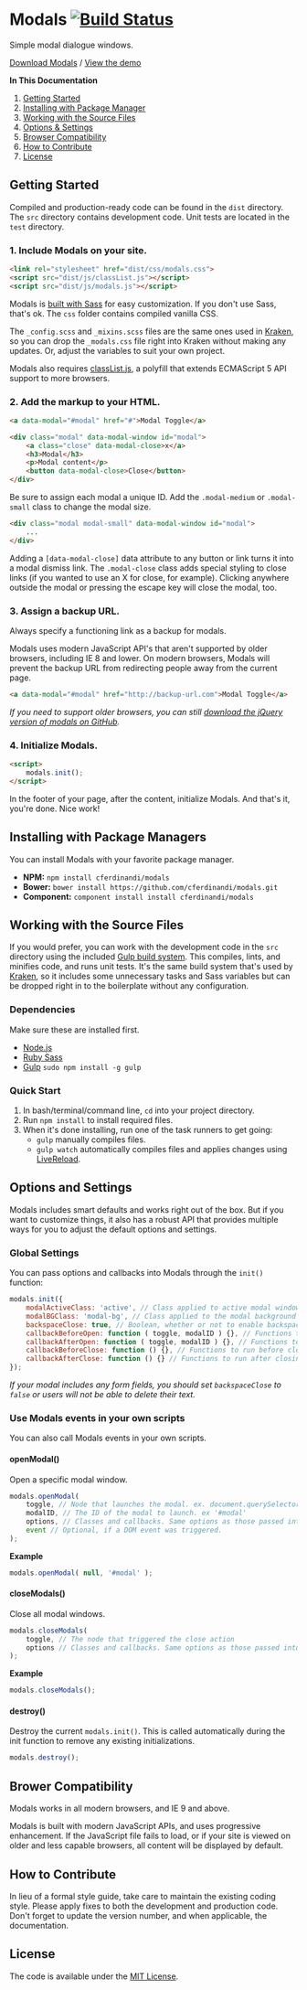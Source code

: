 # Modals [![Build Status](https://travis-ci.org/cferdinandi/modals.svg)](https://travis-ci.org/cferdinandi/modals)
Simple modal dialogue windows.

[Download Modals](https://github.com/cferdinandi/modals/archive/master.zip) / [View the demo](http://cferdinandi.github.io/modals/)

**In This Documentation**

1. [Getting Started](#getting-started)
2. [Installing with Package Manager](#installing-with-package-managers)
3. [Working with the Source Files](#working-with-the-source-files)
4. [Options & Settings](#options-and-settings)
5. [Browser Compatibility](#browser-compatibility)
6. [How to Contribute](#how-to-contribute)
7. [License](#license)



## Getting Started

Compiled and production-ready code can be found in the `dist` directory. The `src` directory contains development code. Unit tests are located in the `test` directory.

### 1. Include Modals on your site.

```html
<link rel="stylesheet" href="dist/css/modals.css">
<script src="dist/js/classList.js"></script>
<script src="dist/js/modals.js"></script>
```

Modals is [built with Sass](http://sass-lang.com/) for easy customization. If you don't use Sass, that's ok. The `css` folder contains compiled vanilla CSS.

The `_config.scss` and `_mixins.scss` files are the same ones used in [Kraken](http://cferdinandi.github.io/kraken/), so you can drop the `_modals.css` file right into Kraken without making any updates. Or, adjust the variables to suit your own project.

Modals also requires [classList.js](https://github.com/eligrey/classList.js), a polyfill that extends ECMAScript 5 API support to more browsers.

### 2. Add the markup to your HTML.

```html
<a data-modal="#modal" href="#">Modal Toggle</a>

<div class="modal" data-modal-window id="modal">
	<a class="close" data-modal-close>x</a>
	<h3>Modal</h3>
	<p>Modal content</p>
	<button data-modal-close>Close</button>
</div>
```

Be sure to assign each modal a unique ID. Add the `.modal-medium` or `.modal-small` class to change the modal size.

```html
<div class="modal modal-small" data-modal-window id="modal">
	...
</div>
```

Adding a `[data-modal-close]` data attribute to any button or link turns it into a modal dismiss link. The `.modal-close` class adds special styling to close links (if you wanted to use an X for close, for example). Clicking anywhere outside the modal or pressing the escape key will close the modal, too.

### 3. Assign a backup URL.

Always specify a functioning link as a backup for modals.

Modals uses modern JavaScript API's that aren't supported by older browsers, including IE 8 and lower. On modern browsers, Modals will prevent the backup URL from redirecting people away from the current page.

```html
<a data-modal="#modal" href="http://backup-url.com">Modal Toggle</a>
```

*If you need to support older browsers, you can still [download the jQuery version of modals on GitHub](https://github.com/cferdinandi/modals/tree/archive-v1).*

### 4. Initialize Modals.

```html
<script>
	modals.init();
</script>
```

In the footer of your page, after the content, initialize Modals. And that's it, you're done. Nice work!



## Installing with Package Managers

You can install Modals with your favorite package manager.

* **NPM:** `npm install cferdinandi/modals`
* **Bower:** `bower install https://github.com/cferdinandi/modals.git`
* **Component:** `component install install cferdinandi/modals`



## Working with the Source Files

If you would prefer, you can work with the development code in the `src` directory using the included [Gulp build system](http://gulpjs.com/). This compiles, lints, and minifies code, and runs unit tests. It's the same build system that's used by [Kraken](http://cferdinandi.github.io/kraken/), so it includes some unnecessary tasks and Sass variables but can be dropped right in to the boilerplate without any configuration.

### Dependencies
Make sure these are installed first.

* [Node.js](http://nodejs.org)
* [Ruby Sass](http://sass-lang.com/install)
* [Gulp](http://gulpjs.com) `sudo npm install -g gulp`

### Quick Start

1. In bash/terminal/command line, `cd` into your project directory.
2. Run `npm install` to install required files.
3. When it's done installing, run one of the task runners to get going:
	* `gulp` manually compiles files.
	* `gulp watch` automatically compiles files and applies changes using [LiveReload](http://livereload.com/).



## Options and Settings

Modals includes smart defaults and works right out of the box. But if you want to customize things, it also has a robust API that provides multiple ways for you to adjust the default options and settings.

### Global Settings

You can pass options and callbacks into Modals through the `init()` function:

```javascript
modals.init({
	modalActiveClass: 'active', // Class applied to active modal windows
	modalBGClass: 'modal-bg', // Class applied to the modal background overlay
	backspaceClose: true, // Boolean, whether or not to enable backspace/delete button modal closing
	callbackBeforeOpen: function ( toggle, modalID ) {}, // Functions to run before opening a modal
	callbackAfterOpen: function ( toggle, modalID ) {}, // Functions to run after opening a modal
	callbackBeforeClose: function () {}, // Functions to run before closing a modal
	callbackAfterClose: function () {} // Functions to run after closing a modal
});
```

*If your modal includes any form fields, you should set `backspaceClose` to `false` or users will not be able to delete their text.*

### Use Modals events in your own scripts

You can also call Modals events in your own scripts.

#### openModal()
Open a specific modal window.

```javascript
modals.openModal(
	toggle, // Node that launches the modal. ex. document.querySelector('#toggle')
	modalID, // The ID of the modal to launch. ex '#modal'
	options, // Classes and callbacks. Same options as those passed into the init() function.
	event // Optional, if a DOM event was triggered.
);
```

**Example**

```javascript
modals.openModal( null, '#modal' );
```

#### closeModals()
Close all modal windows.

```javascript
modals.closeModals(
	toggle, // The node that triggered the close action
	options // Classes and callbacks. Same options as those passed into the init() function.
);
```

**Example**

```javascript
modals.closeModals();
```

#### destroy()
Destroy the current `modals.init()`. This is called automatically during the init function to remove any existing initializations.

```javascript
modals.destroy();
```



## Brower Compatibility

Modals works in all modern browsers, and IE 9 and above.

Modals is built with modern JavaScript APIs, and uses progressive enhancement. If the JavaScript file fails to load, or if your site is viewed on older and less capable browsers, all content will be displayed by default.



## How to Contribute

In lieu of a formal style guide, take care to maintain the existing coding style. Please apply fixes to both the development and production code. Don't forget to update the version number, and when applicable, the documentation.



## License

The code is available under the [MIT License](LICENSE.md).